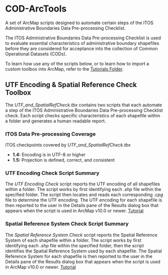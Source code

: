 # COD-ArcTools
A set of ArcMap scripts designed to automate certain steps of the ITOS Administrative Boundaries Data Pre-processing Checklist.

The ITOS Administrative Boundaries Data Pre-processing Checklist is used to evaluate essential characteristics of administrative boundary shapefiles before they are considered for acceptance into the collection of Common Operational Datasets (CODs).

To learn how use any of the scripts below, or to learn how to import a custom toolbox into ArcMap, refer to the [Tutorials Folder](/Tutorials).

## UTF Encoding & Spatial Reference Check Toolbox
The *UTF_and_SpatialRefCheck.tbx* contains two scripts that each automate a step of the ITOS Administrative Boundaries Data Pre-processing Checklist check. Each script checks specific characteristics of each shapefile within a folder and generates a human readable report.

### ITOS Data Pre-processing Coverage
ITOS checkpoints covered by *UTF_and_SpatialRefCheck.tbx*
* **1.4:** Encoding is in UTF-8 or higher
* **1.5:** Projection is defined, correct, and consistent

### UTF Encoding Check Script Summary
The *UTF Encoding Check* script reports the UTF encoding of all shapefiles within a folder. The script works by first identifying each *.shp* file within the specified folder. The script then locates and reads each corresponding *.cpg* file to determine the UTF encoding. The UTF encoding for each shapefile is then reported to the user in the Details pane of the Results dialog box that appears when the script is used in ArcMap v10.0 or newer. [Tutorial](/Tutorials/UTF_EncodingCheck_Tutorial.md)

### Spatial Reference System Check Script Summary
The *Spatial Reference System Check* script reports the Spatial Reference System of each shapefile within a folder. The script works by first identifying each *.shp* file within the specified folder, then the script identifies the Spatial Reference System used by each shapefile. The Spatial Reference System for each shapefile is then reported to the user in the Details pane of the Results dialog box that appears when the script is used in ArcMap v10.0 or newer. [Tutorial](/Tutorials/SpatialRefCheck_Tutorial.md)
